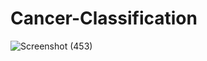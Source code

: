 # Cancer-Classification
![Screenshot (453)](https://github.com/marvellousadeoluwa/Cancer-Classification/assets/60781267/29050570-b5ff-4b49-a495-b5b0ef948686)
